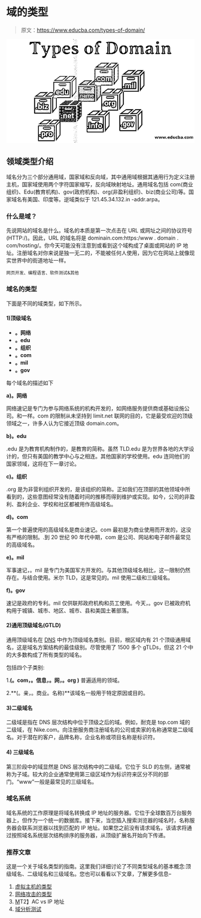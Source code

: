 # 域的类型

> 原文：<https://www.educba.com/types-of-domain/>

![Types of Domain](img/662a4d4bc8d5976db1456e18aa580185.png)



## 领域类型介绍

域名分为三个部分通用域，国家域和反向域，其中通用域根据其通用行为定义注册主机，国家域使用两个字符国家缩写，反向域映射地址。通用域名包括 com(商业组织)、Edu(教育机构)、gov(政府机构)、org(非盈利组织)、biz(商业公司)等。国家域名有美国、印度等。逆域类似于 121.45.34.132.in -addr.arpa。

### 什么是域？

先说网站的域名是什么。域名的本质是第一次点击在 URL 或网址之间的协议符号(HTTP:/)。因此，URL 的域名将是 dominain.com:https:/www . domain . com/hosting/。你今天可能没有注意到或看到这个域构成了桌面或网站的 IP 地址。注册域名对你来说是独一无二的，不能被任何人使用，因为它在网站上就像现实世界中的街道地址一样。

<small>网页开发、编程语言、软件测试&其他</small>

### 域名的类型

下面是不同的域类型，如下所示。

#### 1)顶级域名

*   **。网络**
*   **。edu**
*   **。组织**
*   **。com**
*   **。mil**
*   **。gov**

每个域名的描述如下

**a)。网络**

网络速记是专门为参与网络系统的机构开发的，如网络服务提供商或基础设施公司。和一样。com 的限制从未坚持到 limit.net 联网的目的，它是最受欢迎的顶级领域之一，许多人认为它接近顶级 domain.com。

**b)。edu**

.edu 是为教育机构制作的，是教育的简称。虽然 TLD.edu 是为世界各地的大学设计的，但只有美国的教学中心与之相连。其他国家的学校使用。edu 连同他们的国家领域，这将在下一章讨论。

**c)。组织**

.org 是为非营利组织开发的，是该组织的简称。正如我们在顶部的其他领域中所看到的，这些意图经常没有随着时间的推移而得到维护或实现。如今，公司的非盈利、盈利企业、学校和社区都被用作高级域名。

**d)。com**

第一个普遍使用的高级域名是商业速记。com 最初是为商业使用而开发的，这没有严格的限制。.到 20 世纪 90 年代中期，com 是公司、网站和电子邮件最常见的高级域名。

**e)。mil**

军事速记，。mil 是专门为美国军方开发的。与其他顶级域名相比，这一限制仍然存在。与结合使用。米尔 TLD，这是常见的。mil 使用二级和三级域名。

**f)。gov**

速记是政府的专利。mil 仅供联邦政府机构和员工使用。今天，。gov 已被政府机构用于城镇、城市、地区、城市、县和美国土著部落。

#### 2)通用顶级域名(GTLD)

通用顶级域名在 [DNS](https://www.educba.com/what-are-the-types-of-dns-servers/) 中作为顶级域名类别。目前，根区域内有 21 个顶级通用域名，这是域名方案结构的最佳级别。尽管使用了 1500 多个 gTLDs，但这 21 个中的大多数构成了所有类型的域名。

包括四个子类别:

1.**(。com，。信息，。网，。org )** 普遍适用的领域。

2.**(。亲，。商业。名称)**该域名一般用于特定原因或目的。

#### 3)二级域名

二级域是指在 DNS 层次结构中位于顶级之后的域。例如，耐克是 top.com 域的二级域，在 Nike.com。向注册服务商注册域名的公司或卖家的名称通常是二级域名。对于潜在的客户，品牌名称，企业名称或项目名称是标识符。

#### 4) **三级域名**

第三阶段中的域显然是 DNS 层次结构中的二级域。它位于 SLD 的左侧，通常被称为子域。较大的企业通常使用第三级区域作为标识符来区分不同的部门。“www”一般是最常见的三级域名。

### 域名系统

域名系统的工作原理是将域名转换成 IP 地址的服务器。它位于全球数百万台服务器上，但作为一个统一的数据库。接下来，当您插入搜索浏览器的域名时，名称服务器会联系浏览器以找到匹配的 IP 地址。如果您之前没有请求域名，该请求将通过按照域名系统层次结构排序的服务器，从顶级扩展名开始向下传递。

### 推荐文章

这是一个关于域名类型的指南。这里我们详细讨论了不同类型域名的基本概念:顶级域名、二级域名和三级域名。您也可以看看以下文章，了解更多信息–

1.  [虚拟主机的类型](https://www.educba.com/types-of-web-hosting/)
2.  [网络攻击的类型](https://www.educba.com/types-of-cyber-attack/)
3.  [M](https://www.educba.com/mac-vs-ip-addresses/)T2】AC vs IP 地址
4.  [域分析测试](https://www.educba.com/domain-testing/)





